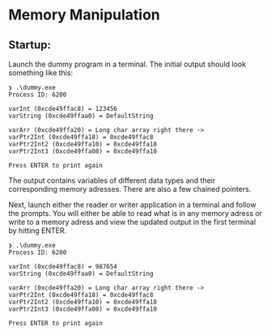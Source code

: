 # Memory Manipulation

## Startup:
Launch the dummy program in a terminal. The initial output should look something like this:
```
❯ .\dummy.exe
Process ID: 6200

varInt (0xcde49ffac8) = 123456
varString (0xcde49ffaa0) = DefaultString

varArr (0xcde49ffa20) = Long char array right there ->
varPtr2Int (0xcde49ffa18) = 0xcde49ffac8
varPtr2Int2 (0xcde49ffa10) = 0xcde49ffa18
varPtr2Int3 (0xcde49ffa08) = 0xcde49ffa10

Press ENTER to print again
```
The output contains variables of different data types and their corresponding memory adresses. There are also a few chained pointers.

Next, launch either the reader or writer application in a terminal and follow the prompts. You will either be able to read what is in any memory adress or write to a memory adress and view the updated output in the first terminal by hitting ENTER.
```
❯ .\dummy.exe
Process ID: 6200

varInt (0xcde49ffac8) = 987654
varString (0xcde49ffaa0) = DefaultString

varArr (0xcde49ffa20) = Long char array right there ->
varPtr2Int (0xcde49ffa18) = 0xcde49ffac8
varPtr2Int2 (0xcde49ffa10) = 0xcde49ffa18
varPtr2Int3 (0xcde49ffa08) = 0xcde49ffa10

Press ENTER to print again
```
